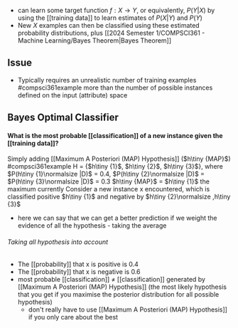 - can learn some target function $f:X\rightarrow Y$, or equivalently, $P(Y|X)$ by using the [[training data]] to learn estimates of $P(X|Y)$ and $P(Y)$ 
- New $X$ examples can then be classified using these estimated probability distributions, plus [[2024 Semester 1/COMPSCI361 - Machine Learning/Bayes Theorem|Bayes Theorem]]
## Issue
- Typically requires an unrealistic number of training examples #compsci361example  more than the number of possible instances defined on the input (attribute) space

## Bayes Optimal Classifier
#### What is the most probable [[classification]] of a new instance given the [[training data]]?
Simply adding [[Maximum A Posteriori (MAP) Hypothesis]] ($h\tiny {MAP}$)
#compsci361example 
H = {$h\tiny {1}$, $h\tiny {2}$, $h\tiny {3}$}, where $P(h\tiny {1}\normalsize |D)$ = 0.4, $P(h\tiny {2}\normalsize |D)$ = $P(h\tiny {3}\normalsize |D)$ = 0.3
$h\tiny {MAP}$ = $h\tiny {1}$ the maximum currently
Consider a new instance x encountered, which is classified positive $h\tiny {1}$ and negative by $h\tiny {2}\normalsize ,h\tiny {3}$
- here we can say that we can get a better prediction if we weight the evidence of all the hypothesis - taking the average
###### Taking all hypothesis into account
- The [[probability]] that x is positive is 0.4
- The [[probability]] that x is negative is 0.6
- most probable [[classification]] $\not =$ [[classification]] generated by [[Maximum A Posteriori (MAP) Hypothesis]] (the most likely hypothesis that you get if you maximise the posterior distribution for all possible hypothesis)
	- don't really have to use [[Maximum A Posteriori (MAP) Hypothesis]] if you only care about the best

